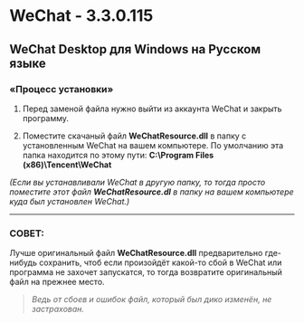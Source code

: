 # WeChat - 3.3.0.115
## WeChat Desktop для Windows на Русском языке

### **«Процесс установки»**
1. Перед заменой файла нужно выйти из аккаунта WeChat и закрыть программу.

2. Поместите скачаный файл **WeChatResource.dll** в папку с установленным WeChat на вашем компьютере. По умолчанию эта папка находится по этому пути: **C:\Program Files (x86)\Tencent\WeChat**

*(Если вы устанавливали WeChat в другую папку, то тогда просто поместите этот файл **WeChatResource.dl** в папку на вашем компьютере куда был установлен WeChat.)*

----

### СОВЕТ:
Лучше оригинальный файл **WeChatResource.dll** предварительно где-нибудь сохранить, чтоб если произойдёт какой-то сбой в WeChat или программа не захочет запускатся, то тогда возвратите оригинальный файл на прежнее место.

> *Ведь от сбоев и ошибок файл, который был дико изменён, не застрахован.*

